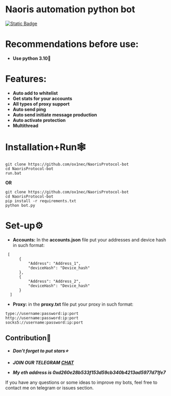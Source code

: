 # Naoris automation python bot

[![Static Badge](https://img.shields.io/badge/Telegram-Channel-Link?style=for-the-badge&logo=Telegram&logoColor=white&logoSize=auto&color=blue)](https://t.me/+pB6j65Kv7cdjZmU0)

# Recommendations before use:
- **Use python 3.10🐍**

# Features:
- **Auto add to whitelist**
- **Get stats for your accounts**
- **All types of proxy support**
- **Auto send ping**
- **Auto send initiate message production**
- **Auto activate protection**
- **Multithread**

# Installation+Run🕸
```shell
git clone https://github.com/ox1nec/NaorisProtocol-bot
cd NaorisProtocol-bot
run.bat
```

**OR**

```shell
git clone https://github.com/ox1nec/NaorisProtocol-bot
cd NaorisProtocol-bot
pip install -r requirements.txt
python bot.py
```

# Set-up⚙
- **Accounts:** In the **accounts.json** file put your addresses and device hash in such format:
```shell
 [
      {
          "Address": "Address_1",
          "deviceHash": "Device_hash"
      },
      {
          "Address": "Address_2",
          "deviceHash": "Device_hash"
      }
  ]
```
- **Proxy:** in the **proxy.txt** file put your proxy in such format:
```shell
type://username:password:ip:port
http://username:password:ip:port
socks5://username:password:ip:port
```
  
## Contribution🌟

- ***Don't forget to put stars⭐***

- ***JOIN OUR TELEGRAM [CHAT](https://t.me/+9j5RcKMfT5s4M2Q0)***

- ***My eth address is 0xd260e28b533f153d59cb340b4213ad5977d71fe7***

If you have any questions or some ideas to improve my bots, feel free to contact me on telegram or issues section.

